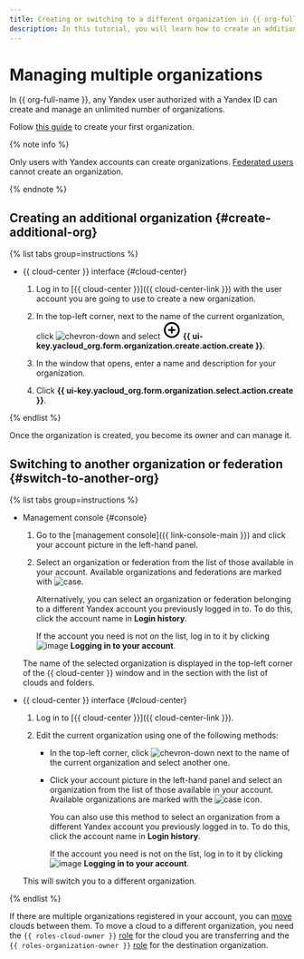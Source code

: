 ```yaml
---
title: Creating or switching to a different organization in {{ org-full-name }}
description: In this tutorial, you will learn how to create an additional organization or switch to a different organization in {{ org-name }}.
---
```


# Managing multiple organizations

In {{ org-full-name }}, any Yandex user authorized with a Yandex ID can create and manage an unlimited number of organizations.

Follow [this guide](./enable-org.md) to create your first organization.

{% note info %}

Only users with Yandex accounts can create organizations. [Federated users](../../iam/concepts/users/accounts.md#saml-federation) cannot create an organization.

{% endnote %}

## Creating an additional organization {#create-additional-org}

{% list tabs group=instructions %}

- {{ cloud-center }} interface {#cloud-center}

  1. Log in to [{{ cloud-center }}]({{ cloud-center-link }}) with the user account you are going to use to create a new organization.

  1. In the top-left corner, next to the name of the current organization, click ![chevron-down](../../_assets/console-icons/chevron-down.svg) and select ![circle-plus](../../_assets/console-icons/circle-plus.svg) **{{ ui-key.yacloud_org.form.organization.create.action.create }}**.

  1. In the window that opens, enter a name and description for your organization.

  1. Click **{{ ui-key.yacloud_org.form.organization.select.action.create }}**.

{% endlist %}

Once the organization is created, you become its owner and can manage it.

## Switching to another organization or federation {#switch-to-another-org}

{% list tabs group=instructions %}

- Management console {#console}

  1. Go to the [management console]({{ link-console-main }}) and click your account picture in the left-hand panel.
  1. Select an organization or federation from the list of those available in your account. Available organizations and federations are marked with ![case](../../_assets/console-icons/briefcase.svg).

      Alternatively, you can select an organization or federation belonging to a different Yandex account you previously logged in to. To do this, click the account name in **Login history**.

      If the account you need is not on the list, log in to it by clicking ![image](../../_assets/console-icons/plus.svg) **Logging in to your account**.

  The name of the selected organization is displayed in the top-left corner of the {{ cloud-center }} window and in the section with the list of clouds and folders.

- {{ cloud-center }} interface {#cloud-center}

  1. Log in to [{{ cloud-center }}]({{ cloud-center-link }}).

  1. Edit the current organization using one of the following methods:

      * In the top-left corner, click ![chevron-down](../../_assets/console-icons/chevron-down.svg) next to the name of the current organization and select another one.

      * Click your account picture in the left-hand panel and select an organization from the list of those available in your account. Available organizations are marked with the ![case](../../_assets/console-icons/briefcase.svg) icon.

          You can also use this method to select an organization from a different Yandex account you previously logged in to. To do this, click the account name in **Login history**.

          If the account you need is not on the list, log in to it by clicking ![image](../../_assets/console-icons/plus.svg) **Logging in to your account**.
  
  This will switch you to a different organization.

{% endlist %}

If there are multiple organizations registered in your account, you can [move](../../resource-manager/operations/cloud/change-organization.md) clouds between them. To move a cloud to a different organization, you need the `{{ roles-cloud-owner }}` [role](../security/index.md#organization-manager-organizations-owner) for the cloud you are transferring and the `{{ roles-organization-owner }}` [role](../../resource-manager/security/index.md#resource-manager-clouds-owner) for the destination organization.
